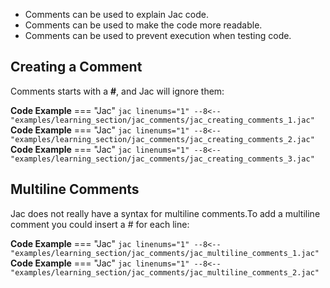 - Comments can be used to explain Jac code.
- Comments can be used to make the code more readable.
- Comments can be used to prevent execution when testing code.

## Creating a Comment
Comments starts with a **#**, and Jac will ignore them:

**Code Example**
=== "Jac"
    ```jac linenums="1"
    --8<-- "examples/learning_section/jac_comments/jac_creating_comments_1.jac"
    ```
**Code Example**
=== "Jac"
    ```jac linenums="1"
    --8<-- "examples/learning_section/jac_comments/jac_creating_comments_2.jac"
    ```
**Code Example**
=== "Jac"
    ```jac linenums="1"
    --8<-- "examples/learning_section/jac_comments/jac_creating_comments_3.jac"
    ```

## Multiline Comments
Jac does not really have a syntax for multiline comments.To add a multiline comment you could insert a # for each line:

**Code Example**
=== "Jac"
    ```jac linenums="1"
    --8<-- "examples/learning_section/jac_comments/jac_multiline_comments_1.jac"
    ```
**Code Example**
=== "Jac"
    ```jac linenums="1"
    --8<-- "examples/learning_section/jac_comments/jac_multiline_comments_2.jac"
    ```